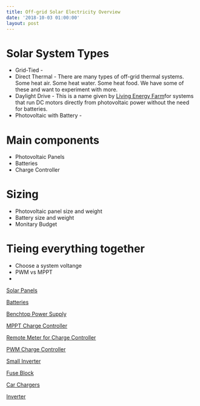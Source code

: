 ```yaml
---
title: Off-grid Solar Electricity Overview
date: '2018-10-03 01:00:00'
layout: post
---
```


# Solar System Types
* Grid-Tied - 
* Direct Thermal - There are many types of off-grid thermal systems. Some heat air.  Some heat water.  Some heat food. We have some of these and want to experiment with more.
* Daylight Drive - This is a name given by [Living Energy Farm](http://www.livingenergyfarm.org/)for systems that run DC motors directly from photovoltaic power without the need for batteries.
* Photovoltaic with Battery - 

# Main components
*  Photovoltaic Panels
*  Batteries
*  Charge Controller

# Sizing
* Photovoltaic panel size and weight
* Battery size and weight
* Monitary Budget

# Tieing everything together
* Choose a system voltange
* PWM vs MPPT
* 

[Solar Panels](https://www.amazon.com/gp/product/B00KI14U5C/ref=as_li_tl?ie=UTF8&tag=annalisa144-20&camp=1789&creative=9325&linkCode=as2&creativeASIN=B00KI14U5C&linkId=e555191bc6db835af6aadc4625e6ce9a)

[Batteries](https://www.electriccarpartscompany.com/180Ah-CALB-UL-Certified-Batteries)

[Benchtop Power Supply](https://www.amazon.com/gp/product/B00ZBCLJSY/ref=as_li_tl?ie=UTF8&tag=annalisa144-20&camp=1789&creative=9325&linkCode=as2&creativeASIN=B00ZBCLJSY&linkId=c1192f6a79410204ade8c1df609d1f97)

[MPPT Charge Controller](https://www.amazon.com/gp/product/B01CY6X2WU/ref=as_li_tl?ie=UTF8&tag=annalisa144-20&camp=1789&creative=9325&linkCode=as2&creativeASIN=B01CY6X2WU&linkId=e51a9e0bb1393ba0af7e94da30941d02)

[Remote Meter for Charge Controller](https://www.amazon.com/gp/product/B00YAB0UVO/ref=as_li_tl?ie=UTF8&tag=annalisa144-20&camp=1789&creative=9325&linkCode=as2&creativeASIN=B00YAB0UVO&linkId=3a4b6ebf80498756a4e7cf2202097715)

[PWM Charge Controller](https://www.amazon.com/gp/product/B00N4QPMW8/ref=as_li_tl?ie=UTF8&tag=annalisa144-20&camp=1789&creative=9325&linkCode=as2&creativeASIN=B00N4QPMW8&linkId=de885ea917a75c40f6b78442644c8a03)

[Small Inverter](https://www.amazon.com/gp/product/B00PLQNSU2/ref=as_li_tl?ie=UTF8&tag=annalisa144-20&camp=1789&creative=9325&linkCode=as2&creativeASIN=B00PLQNSU2&linkId=f94f087b8baa807762cac0bc510df428)

[Fuse Block](https://www.amazon.com/gp/product/B000K2ILJ0/ref=as_li_tl?ie=UTF8&tag=annalisa144-20&camp=1789&creative=9325&linkCode=as2&creativeASIN=B000K2ILJ0&linkId=da99cd4dc6b839570d4e5a74d02f8455)

[Car Chargers](https://www.amazon.com/gp/product/B005I56RM2/ref=as_li_tl?ie=UTF8&tag=annalisa144-20&camp=1789&creative=9325&linkCode=as2&creativeASIN=B005I56RM2&linkId=b8843bffdc80849436360a6b9b62eeba)


[Inverter](https://www.amazon.com/gp/product/B0131L8NLM/ref=as_li_tl?ie=UTF8&tag=annalisa144-20&camp=1789&creative=9325&linkCode=as2&creativeASIN=B0131L8NLM&linkId=6bb08826365351ac945b6b099266d097)
